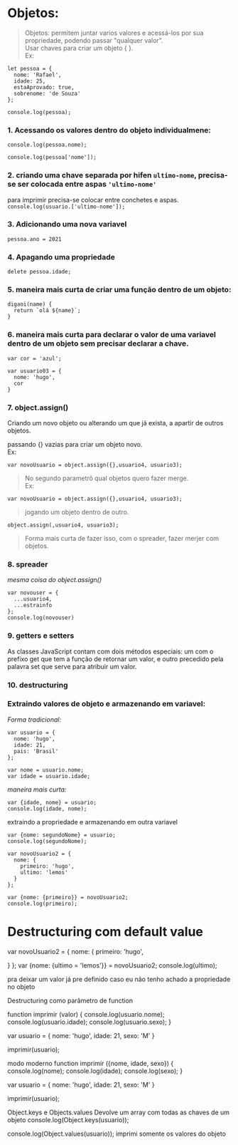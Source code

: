 # Objetos:
>Objetos: permitem juntar varios valores e acessá-los por sua propriedade, podendo passar "qualquer valor". <br>
>Usar chaves para criar um objeto { }. <br>
Ex:
```
let pessoa = {
  nome: 'Rafael',
  idade: 25,
  estaAprovado: true,
  sobrenome: 'de Souza'
};

console.log(pessoa);
```
### 1. Acessando os valores dentro do objeto individualmene:

```console.log(pessoa.nome);```

```console.log(pessoa['nome']);``` <br>
### 2. criando uma chave separada por hifen ```ultimo-nome```, precisa-se ser colocada entre aspas ```'ultimo-nome'``` <br>
para imprimir precisa-se colocar entre conchetes e aspas.
```console.log(usuario.['ultimo-nome']);```

### 3. Adicionando uma nova variavel
```pessoa.ano = 2021```

### 4. Apagando uma propriedade
```delete pessoa.idade;```

### 5. maneira mais curta de criar uma função dentro de um objeto:
```
digaoi(name) {
  return `olá ${name}`; 
}
```
### 6. maneira mais curta para declarar o valor de uma variavel dentro de um objeto sem precisar declarar a chave.
```
var cor = 'azul';

var usuario03 = {
  nome: 'hugo',
  cor 
}
```
### 7. object.assign()
Criando um novo objeto ou alterando um que já exista, a apartir de outros objetos.

passando {} vazias para criar um objeto novo. <br>
Ex:
```
var novoUsuario = object.assign({},usuario4, usuario3);
```

>No segundo parametrô qual objetos quero fazer merge. <br>
Ex:
```
var novoUsuario = object.assign({},usuario4, usuario3);
```

>jogando um objeto dentro de outro. <br>
```
object.assign(,usuario4, usuario3);
```
>Forma mais curta de fazer isso, com o spreader, fazer merjer com objetos.

### 8. spreader

*mesma coisa do object.assign()*
```
var novouser = {
  ...usuario4,
  ...estrainfo
};
console.log(novouser)
```
### 9. getters e setters

As classes JavaScript contam com dois métodos especiais: um com o prefixo get que tem a função de retornar um valor, e outro precedido pela palavra set que serve para atribuir um valor.
### 10. destructuring

### Extraindo valores de objeto e armazenando em variavel:
*Forma tradicional:*
```
var usuario = {
  nome: 'hugo',
  idade: 21,
  pais: 'Brasil'
};

var nome = usuario.nome;
var idade = usuario.idade;
```
*maneira mais curta:*
```
var {idade, nome} = usuario;
console.log(idade, nome);
```
extraindo a propriedade e armazenando em outra variavel
```
var {nome: segundoNome} = usuario;
console.log(segundoNome);

var novoUsuario2 = {
  nome: {
    primeiro: 'hugo',
    ultimo: 'lemos'
  }
};

var {nome: {primeiro}} = novoUsuario2;
console.log(primeiro);
```

# Destructuring com default value

var novoUsuario2 = {
  nome: {
    primeiro: 'hugo',
    
  }
};
var {nome: {ultimo = 'lemos'}} = novoUsuario2;
console.log(ultimo);

pra deixar um valor já pre definido caso eu não tenho achado a propriedade no objeto

Destructuring como parâmetro de function

function imprimir (valor) {
   console.log(usuario.nome);
   console.log(usuario.idade);
   console.log(usuario.sexo);
 }

 var usuario = {
   nome: 'hugo',
   idade: 21,
   sexo: 'M'
 }

 imprimir(usuario);

 modo moderno
 function imprimir ({nome, idade, sexo}) {
  console.log(nome);
  console.log(idade);
  console.log(sexo);
}

var usuario = {
  nome: 'hugo',
  idade: 21,
  sexo: 'M'
}

imprimir(usuario);

Object.keys e Objects.values
Devolve um array com todas as chaves de um objeto
console.log(Object.keys(usuario));

console.log(Object.values(usuario));
imprimi somente os valores do objeto
